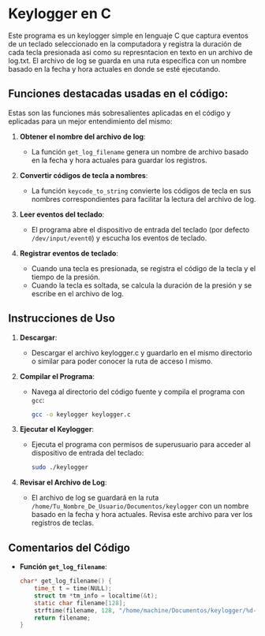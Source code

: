 # Keylogger en C

Este programa es un keylogger simple en lenguaje C que captura eventos de un teclado seleccionado en la computadora y registra la duración de cada tecla presionada asi como su represntacion en texto en un archivo de log.txt. El archivo de log se guarda en una ruta específica con un nombre basado en la fecha y hora actuales en donde se esté ejecutando.

## Funciones destacadas usadas en el código:

Estas son las funciones más sobresalientes aplicadas en el código y eplicadas para un mejor entendimiento del mismo:

1. **Obtener el nombre del archivo de log**:
   - La función `get_log_filename` genera un nombre de archivo basado en la fecha y hora actuales para guardar los registros.

2. **Convertir códigos de tecla a nombres**:
   - La función `keycode_to_string` convierte los códigos de tecla en sus nombres correspondientes para facilitar la lectura del archivo de log.

3. **Leer eventos del teclado**:
   - El programa abre el dispositivo de entrada del teclado (por defecto `/dev/input/event0`) y escucha los eventos de teclado.

4. **Registrar eventos de teclado**:
   - Cuando una tecla es presionada, se registra el código de la tecla y el tiempo de la presión.
   - Cuando la tecla es soltada, se calcula la duración de la presión y se escribe en el archivo de log.

## Instrucciones de Uso

1. **Descargar**:
   - Descargar el archivo keylogger.c y guardarlo en el mismo directorio o similar para poder conocer la ruta de acceso l mismo.

3. **Compilar el Programa**:
   - Navega al directorio del código fuente y compila el programa con `gcc`:
     ```bash
     gcc -o keylogger keylogger.c
     ```

4. **Ejecutar el Keylogger**:
   - Ejecuta el programa con permisos de superusuario para acceder al dispositivo de entrada del teclado:
     ```bash
     sudo ./keylogger
     ```

5. **Revisar el Archivo de Log**:
   - El archivo de log se guardará en la ruta `/home/Tu_Nombre_De_Usuario/Documentos/keylogger` con un nombre basado en la fecha y hora actuales. Revisa este archivo para ver los registros de teclas.

## Comentarios del Código

- **Función `get_log_filename`**:
  ```c
  char* get_log_filename() {
      time_t t = time(NULL);
      struct tm *tm_info = localtime(&t);
      static char filename[128];
      strftime(filename, 128, "/home/machine/Documentos/keylogger/%d-%m-%Y_%H-%M.txt", tm_info);
      return filename;
  }
